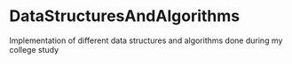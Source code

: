 # DataStructuresAndAlgorithms
Implementation of different data structures and algorithms done during my college study